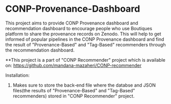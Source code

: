 # CONP-Provenance-Dashboard
This project aims to provide CONP Provenance dashboard and recommendation dashboard to encourage people who use Boutiques platform to share the provenance records on Zenodo. This will help to get informed of popular pipelines in the CONP Provenance dashboard and find the result of "Provenance-Based" and "Tag-Based" recommenders through the recommendation dashboard.

**This project is a part of "CONP Recommender" project which is available on: https://github.com/mandana-mazaheri/CONP-recommender

Installation: 

  1. Makes sure to store the back-end file where the databse and JSON files(the results of "Provenance-Based" and "Tag-Based" recommenders) stored in "CONP Recommender" project.
      
